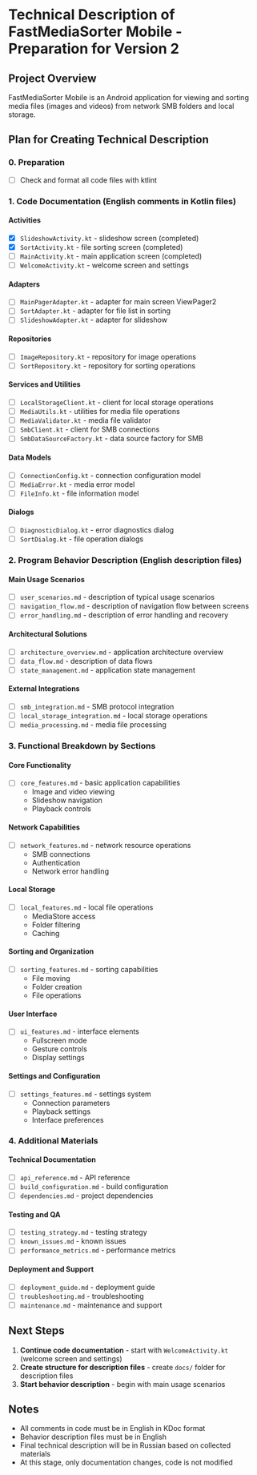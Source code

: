 # Technical Description of FastMediaSorter Mobile - Preparation for Version 2

## Project Overview
FastMediaSorter Mobile is an Android application for viewing and sorting media files (images and videos) from network SMB folders and local storage.

## Plan for Creating Technical Description

### 0. Preparation
- [ ] Check and format all code files with ktlint

### 1. Code Documentation (English comments in Kotlin files)

#### Activities
- [x] `SlideshowActivity.kt` - slideshow screen (completed)
- [x] `SortActivity.kt` - file sorting screen (completed)
- [ ] `MainActivity.kt` - main application screen (completed)
- [ ] `WelcomeActivity.kt` - welcome screen and settings

#### Adapters
- [ ] `MainPagerAdapter.kt` - adapter for main screen ViewPager2
- [ ] `SortAdapter.kt` - adapter for file list in sorting
- [ ] `SlideshowAdapter.kt` - adapter for slideshow

#### Repositories
- [ ] `ImageRepository.kt` - repository for image operations
- [ ] `SortRepository.kt` - repository for sorting operations

#### Services and Utilities
- [ ] `LocalStorageClient.kt` - client for local storage operations
- [ ] `MediaUtils.kt` - utilities for media file operations
- [ ] `MediaValidator.kt` - media file validator
- [ ] `SmbClient.kt` - client for SMB connections
- [ ] `SmbDataSourceFactory.kt` - data source factory for SMB

#### Data Models
- [ ] `ConnectionConfig.kt` - connection configuration model
- [ ] `MediaError.kt` - media error model
- [ ] `FileInfo.kt` - file information model

#### Dialogs
- [ ] `DiagnosticDialog.kt` - error diagnostics dialog
- [ ] `SortDialog.kt` - file operation dialogs

### 2. Program Behavior Description (English description files)

#### Main Usage Scenarios
- [ ] `user_scenarios.md` - description of typical usage scenarios
- [ ] `navigation_flow.md` - description of navigation flow between screens
- [ ] `error_handling.md` - description of error handling and recovery

#### Architectural Solutions
- [ ] `architecture_overview.md` - application architecture overview
- [ ] `data_flow.md` - description of data flows
- [ ] `state_management.md` - application state management

#### External Integrations
- [ ] `smb_integration.md` - SMB protocol integration
- [ ] `local_storage_integration.md` - local storage operations
- [ ] `media_processing.md` - media file processing

### 3. Functional Breakdown by Sections

#### Core Functionality
- [ ] `core_features.md` - basic application capabilities
  - Image and video viewing
  - Slideshow navigation
  - Playback controls

#### Network Capabilities
- [ ] `network_features.md` - network resource operations
  - SMB connections
  - Authentication
  - Network error handling

#### Local Storage
- [ ] `local_features.md` - local file operations
  - MediaStore access
  - Folder filtering
  - Caching

#### Sorting and Organization
- [ ] `sorting_features.md` - sorting capabilities
  - File moving
  - Folder creation
  - File operations

#### User Interface
- [ ] `ui_features.md` - interface elements
  - Fullscreen mode
  - Gesture controls
  - Display settings

#### Settings and Configuration
- [ ] `settings_features.md` - settings system
  - Connection parameters
  - Playback settings
  - Interface preferences

### 4. Additional Materials

#### Technical Documentation
- [ ] `api_reference.md` - API reference
- [ ] `build_configuration.md` - build configuration
- [ ] `dependencies.md` - project dependencies

#### Testing and QA
- [ ] `testing_strategy.md` - testing strategy
- [ ] `known_issues.md` - known issues
- [ ] `performance_metrics.md` - performance metrics

#### Deployment and Support
- [ ] `deployment_guide.md` - deployment guide
- [ ] `troubleshooting.md` - troubleshooting
- [ ] `maintenance.md` - maintenance and support

## Next Steps

1. **Continue code documentation** - start with `WelcomeActivity.kt` (welcome screen and settings)
2. **Create structure for description files** - create `docs/` folder for description files
3. **Start behavior description** - begin with main usage scenarios

## Notes
- All comments in code must be in English in KDoc format
- Behavior description files must be in English
- Final technical description will be in Russian based on collected materials
- At this stage, only documentation changes, code is not modified